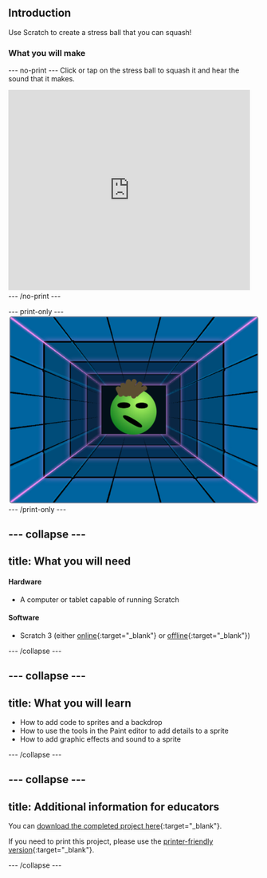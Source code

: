 ## Introduction

Use Scratch to create a stress ball that you can squash!

### What you will make

--- no-print ---
Click or tap on the stress ball to squash it and hear the sound that it makes.

<div class="scratch-preview">
  <iframe src="https://scratch.mit.edu/projects/401316899/embed" allowtransparency="true" width="485" height="402" frameborder="0" scrolling="no" allowfullscreen></iframe>
</div>
--- /no-print ---

--- print-only ---
![Complete project](images/balls-showcase-static.png)
--- /print-only ---

--- collapse ---
---
title: What you will need
---
#### Hardware

+ A computer or tablet capable of running Scratch

#### Software

+ Scratch 3 (either [online](https://scratch.mit.edu/){:target="_blank"} or [offline](https://scratch.mit.edu/download){:target="_blank"})

--- /collapse ---

--- collapse ---
---
title: What you will learn
---

+ How to add code to sprites and a backdrop
+ How to use the tools in the Paint editor to add details to a sprite
+ How to add graphic effects and sound to a sprite

--- /collapse ---

--- collapse ---
---
title: Additional information for educators
---

You can [download the completed project here](http://rpf.io/p/en/stress-ball-get){:target="_blank"}.

If you need to print this project, please use the [printer-friendly version](https://projects.raspberrypi.org/en/projects/project-name/print){:target="_blank"}.

--- /collapse ---
